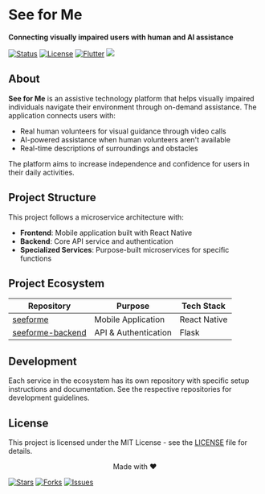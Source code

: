 # See for Me

**Connecting visually impaired users with human and AI assistance**

[![Status](https://img.shields.io/badge/Status-Active-4CAF50?style=for-the-badge&logo=statuspage&logoColor=white)](https://github.com/mujtaba-io/seeforme)
[![License](https://img.shields.io/badge/License-MIT-2196F3?style=for-the-badge&logo=bookstack&logoColor=white)](LICENSE)
[![Flutter](https://img.shields.io/badge/Flutter-02569B?style=for-the-badge&logo=flutter&logoColor=white)](https://flutter.dev)
[<img src="https://img.shields.io/badge/Documentation-212121?style=for-the-badge&logo=readthedocs&logoColor=white">](https://github.com/mujtaba-io/seeforme/issues)

## About

**See for Me** is an assistive technology platform that helps visually impaired individuals navigate their environment through on-demand assistance. The application connects users with:

- Real human volunteers for visual guidance through video calls
- AI-powered assistance when human volunteers aren't available
- Real-time descriptions of surroundings and obstacles

The platform aims to increase independence and confidence for users in their daily activities.

## Project Structure

This project follows a microservice architecture with:

- **Frontend**: Mobile application built with React Native
- **Backend**: Core API service and authentication
- **Specialized Services**: Purpose-built microservices for specific functions

## Project Ecosystem

| Repository | Purpose | Tech Stack |
|------------|---------|------------|
| [seeforme](https://github.com/mujtaba-io/seeforme) | Mobile Application | React Native |
| [seeforme-backend](https://github.com/mujtaba-io/seeforme-backend) | API & Authentication | Flask |


## Development

Each service in the ecosystem has its own repository with specific setup instructions and documentation. See the respective repositories for development guidelines.

## License

This project is licensed under the MIT License - see the [LICENSE](LICENSE) file for details.


<div align="center">
Made with ❤️
</div>

[![Stars](https://img.shields.io/github/stars/mujtaba-io/seeforme?style=for-the-badge&color=yellow)](https://github.com/mujtaba-io/seeforme/stargazers)
[![Forks](https://img.shields.io/github/forks/mujtaba-io/seeforme?style=for-the-badge&color=orange)](https://github.com/mujtaba-io/seeforme/network/members)
[![Issues](https://img.shields.io/github/issues/mujtaba-io/seeforme?style=for-the-badge&color=red)](https://github.com/mujtaba-io/seeforme/issues)
